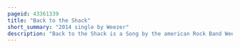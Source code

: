 ```yaml
---
pageid: 43361339
title: "Back to the Shack"
short_summary: "2014 single by Weezer"
description: "Back to the Shack is a Song by the american Rock Band Weezer. It was released on 22 July 2014 as the first single from their ninth Studio Album Everything will be alright in the End. The Song was sent to radio Stations and uploaded to weezer's youtube Channel a Day before the official Release. It was written as a Response to the Band's past several Albums with lead Vocalist Rivers cuomo wanting to return to their Roots. The Song received generally favorable Reviews."
---
```

